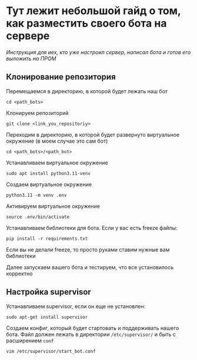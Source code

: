 # Тут лежит небольшой гайд о том, как разместить своего бота на сервере
*Инструкция для иех, кто уже настроил сервер, написал бота и готов его выложить на ПРОМ*

## Клонирование репозитория

Перемещаемся в директорию, в которой будет лежать наш бот
```
cd <path_bots>
```
Клонируем репозиторий
```
git clone <link_you_repositoriy>
```

Переходим в директорию, в которой будет развернуто виртуальное окружение (в моем случае это сам бот)
```
cd <path_bots>/<path_bot>
```

Устанавливаем виртуальное окружение
```
sudo apt install python3.11-venv
```

Создаем виртуальное окружение
```
python3.11 -m venv .env
```

Активируем виртуальное окружение
```
source .env/bin/activate
```

Устанавливаем библиотеки для бота. Если у вас есть freeze файлы:
```
pip install -r requirements.txt
```
Если вы не делали freeze, то просто руками ставим нужные вам библиотеки

Далее запускаем вашего бота и тестируем, что все установилось корректно

##  Настройка supervisor

Устанавливаем supervisor, если он еще не установлен:
```
sudo apt-get install supervisor
```

Создаем конфиг, который будет стартовать и поддерживать нашего бота. Файл должен лежать в директории ```/etc/supervisor/``` и быть с расширением ```conf```
```
vim /etc/supervisor/start_bot.conf
```

